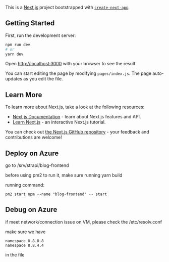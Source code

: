 This is a [Next.js](https://nextjs.org/) project bootstrapped with [`create-next-app`](https://github.com/vercel/next.js/tree/canary/packages/create-next-app).

## Getting Started

First, run the development server:

```bash
npm run dev
# or
yarn dev
```

Open [http://localhost:3000](http://localhost:3000) with your browser to see the result.

You can start editing the page by modifying `pages/index.js`. The page auto-updates as you edit the file.

## Learn More

To learn more about Next.js, take a look at the following resources:

- [Next.js Documentation](https://nextjs.org/docs) - learn about Next.js features and API.
- [Learn Next.js](https://nextjs.org/learn) - an interactive Next.js tutorial.

You can check out [the Next.js GitHub repository](https://github.com/vercel/next.js/) - your feedback and contributions are welcome!

## Deploy on Azure

go to /srv/strapi/blog-frontend

before using pm2 to run it, make sure running yarn build

running command:
```
pm2 start npm --name "blog-frontend" -- start
```

## Debug on Azure
if meet network/connection issue on VM, please check the /etc/resolv.conf

make sure we have 
```
namespace 8.8.8.8
namespace 8.8.4.4
```
in the file
